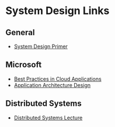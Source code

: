 # System Design Links #

## General ##
* [System Design Primer](https://github.com/donnemartin/system-design-primer)

## Microsoft ##
* [Best Practices in Cloud Applications](https://docs.microsoft.com/en-us/azure/architecture/best-practices/index-best-practices)
* [Application Architecture Design](https://docs.microsoft.com/en-us/azure/architecture/guide/)


## Distributed Systems ##
* [Distributed Systems Lecture](https://www.youtube.com/playlist?list=PLeKd45zvjcDFUEv_ohr_HdUFe97RItdiB)
